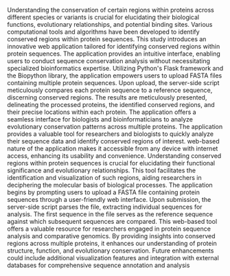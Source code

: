 Understanding the conservation of certain regions within proteins across different species or variants is crucial for elucidating their biological functions, evolutionary relationships, and potential binding sites. Various computational tools and algorithms have been developed to identify conserved regions within protein sequences. This study introduces an innovative web application tailored for identifying conserved regions within protein sequences. The application provides an intuitive interface, enabling users to conduct sequence conservation analysis without necessitating specialized bioinformatics expertise. Utilizing Python's Flask framework and the Biopython library, the application empowers users to upload FASTA files containing multiple protein sequences. Upon upload, the server-side script meticulously compares each protein sequence to a reference sequence, discerning conserved regions. The results are meticulously presented, delineating the processed proteins, the identified conserved regions, and their precise locations within each protein. The application offers a seamless interface for biologists and bioinformaticians to analyze evolutionary conservation patterns across multiple proteins. The application provides a valuable tool for researchers and biologists to quickly analyze their sequence data and identify conserved regions of interest. web-based nature of the application makes it accessible from any device with internet access, enhancing its usability and convenience. Understanding conserved regions within protein sequences is crucial for elucidating their functional significance and evolutionary relationships. This tool facilitates the identification and visualization of such regions, aiding researchers in deciphering the molecular basis of biological processes. The application begins by prompting users to upload a FASTA file containing protein sequences through a user-friendly web interface. Upon submission, the server-side script parses the file, extracting individual sequences for analysis. The first sequence in the file serves as the reference sequence against which subsequent sequences are compared. This web-based tool offers a valuable resource for researchers engaged in protein sequence analysis and comparative genomics. By providing insights into conserved regions across multiple proteins, it enhances our understanding of protein structure, function, and evolutionary conservation. Future enhancements could include additional visualization features and integration with external databases for comprehensive sequence annotation and analysis
